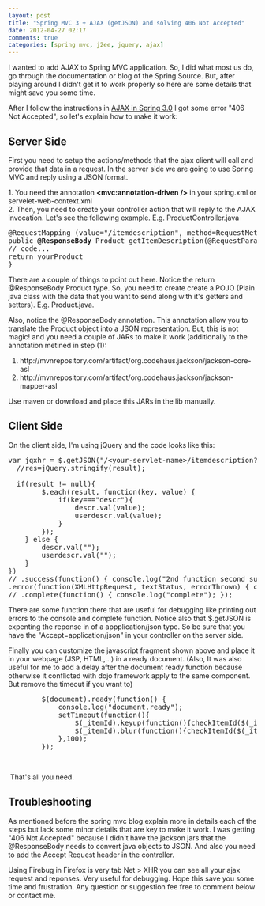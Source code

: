 ```yaml
---
layout: post
title: "Spring MVC 3 + AJAX (getJSON) and solving 406 Not Accepted"
date: 2012-04-27 02:17
comments: true
categories: [spring mvc, j2ee, jquery, ajax]
---
```

<p>I wanted to add AJAX to Spring MVC application. So, I did what most us do, go through the documentation or blog of the Spring Source. But, after playing around I didn't get it to work properly so here are some details that might save you some time.</p>
<!--More-->
<p>After I follow the instructions in <a href="http://blog.springsource.org/2010/01/25/ajax-simplifications-in-spring-3-0/%20" target="_blank">AJAX in Spring 3.0</a> I got some error "406 Not Accepted", so let's explain how to make it work:</p>
<h2>Server Side</h2>
<p>First you need to setup the actions/methods that the ajax client will call and provide that data in a request. In the server side we are going to use Spring MVC and reply using a JSON format.</p>
<p>1. You need the annotation <strong>&lt;mvc:annotation-driven /&gt;</strong> in your spring.xml or servelet-web-context.xml<br />2. Then, you need to create your controller action that will reply to the AJAX invocation. Let's see the following example. E.g. ProductController.java&nbsp;</p>
<pre>@RequestMapping (value="/itemdescription", method=RequestMethod.GET, headers="Accept=application/json")<br />public <strong>@ResponseBody</strong> Product getItemDescription(@RequestParam String id){ <br />// code... <br />return yourProduct<br />}</pre>
<p>There are a couple of things to point out here. Notice the return @ResponseBody Product type. So, you need to create create a POJO (Plain java class with the data that you want to send along with it's getters and setters). E.g. Product.java.&nbsp;</p>
<p>Also, notice the @ResponseBody annotation. This annotation allow you to translate the Product object into a JSON representation. But, this is not magic! and you need a couple of JARs to make it work (additionally to the annotation metined in step (1):</p>
<ol>
<li>http://mvnrepository.com/artifact/org.codehaus.jackson/jackson-core-asl</li>
<li>http://mvnrepository.com/artifact/org.codehaus.jackson/jackson-mapper-asl</li>
</ol>
<p>Use maven or download and place this JARs in the lib manually.</p>
<h2>Client Side</h2>
<p>On the client side, I'm using jQuery and the code looks like this:</p>
<pre>var jqxhr = $.getJSON("/&lt;your-servlet-name&gt;/itemdescription?id="+ itemId, function(result) {<br />&nbsp; //res=jQuery.stringify(result);<br /><br />&nbsp; if(result != null){<br />&nbsp;&nbsp;&nbsp; &nbsp;&nbsp;&nbsp; $.each(result, function(key, value) {<br />&nbsp;&nbsp;&nbsp; &nbsp;&nbsp;&nbsp; &nbsp;&nbsp;&nbsp; if(key==="descr"){ <br />&nbsp;&nbsp;&nbsp; &nbsp;&nbsp;&nbsp; &nbsp;&nbsp;&nbsp; &nbsp;&nbsp;&nbsp; descr.val(value);<br />&nbsp;&nbsp;&nbsp; &nbsp;&nbsp;&nbsp; &nbsp;&nbsp;&nbsp; &nbsp;&nbsp;&nbsp; userdescr.val(value);<br />&nbsp;&nbsp;&nbsp; &nbsp;&nbsp;&nbsp; &nbsp;&nbsp;&nbsp; }<br />&nbsp;&nbsp;&nbsp; &nbsp;&nbsp;&nbsp; });<br />&nbsp;&nbsp;&nbsp; } else {<br />&nbsp;&nbsp;&nbsp; &nbsp;&nbsp;&nbsp; descr.val("");<br />&nbsp;&nbsp;&nbsp; &nbsp;&nbsp;&nbsp; userdescr.val("");<br />&nbsp;&nbsp;&nbsp; }&nbsp;&nbsp;&nbsp; &nbsp;&nbsp;&nbsp; &nbsp; <br />})<br />// .success(function() { console.log("2nd function second success"); })<br />.error(function(XMLHttpRequest, textStatus, errorThrown) { console.log("error "+textStatus+": "+errorThrown); })<br />// .complete(function() { console.log("complete"); });</pre>
<p>There are some function there that are useful for debugging like printing out errors to the console and complete function. Notice also that $.getJSON is expenting the reponse in of a appplication/json type. So be sure that you have the "Accept=application/json" in your controller on the server side.</p>
<p>Finally you can customize the javascript fragment shown above and place it in your webpage (JSP, HTML,...) in a ready document. (Also, It was also useful for me to add a delay after the document ready function because otherwise it conflicted with dojo framework apply to the same component. But remove the timeout if you want to)</p>
<pre>&nbsp;&nbsp;&nbsp; &nbsp;&nbsp;&nbsp; $(document).ready(function() {<br />&nbsp;&nbsp;&nbsp; &nbsp;&nbsp;&nbsp; &nbsp;&nbsp;&nbsp; console.log("document.ready");<br />&nbsp;&nbsp;&nbsp; &nbsp;&nbsp;&nbsp; &nbsp;&nbsp;&nbsp; setTimeout(function(){<br />&nbsp;&nbsp;&nbsp; &nbsp;&nbsp;&nbsp; &nbsp;&nbsp;&nbsp; &nbsp;&nbsp;&nbsp; $(_itemId).keyup(function(){checkItemId($(_itemId).val(), $(_descr), $(_userdescr));});<br />&nbsp;&nbsp;&nbsp; &nbsp;&nbsp;&nbsp; &nbsp;&nbsp;&nbsp; &nbsp;&nbsp;&nbsp; $(_itemId).blur(function(){checkItemId($(_itemId).val(), $(_descr), $(_userdescr));});&nbsp;&nbsp;&nbsp; &nbsp;&nbsp;&nbsp; &nbsp;&nbsp;&nbsp; &nbsp;&nbsp;&nbsp; <br />&nbsp;&nbsp;&nbsp; &nbsp;&nbsp;&nbsp; &nbsp;&nbsp;&nbsp; },100);<br />&nbsp;&nbsp;&nbsp; &nbsp;&nbsp;&nbsp; });</pre>
<p>&nbsp;</p>
<p>&nbsp;That's all you need.</p>
<h2>Troubleshooting</h2>
<p>As mentioned before the spring mvc blog explain more in details each of the steps but lack some minor details that are key to make it work. I was getting "406 Not Accepted" because I didn't have the jackson jars that the @ResponseBody needs to convert java objects to JSON. And also you need to add the Accept Request header in the controller.</p>
<p>Using Firebug in Firefox is very tab Net &gt; XHR you can see all your ajax request and reponses. Very useful for debugging. Hope this save you some time and frustration. Any question or suggestion fee free to comment below or contact me.</p>
